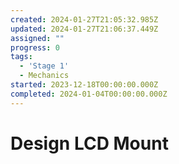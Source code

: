 ```yaml
---
created: 2024-01-27T21:05:32.985Z
updated: 2024-01-27T21:06:37.449Z
assigned: ""
progress: 0
tags:
  - 'Stage 1'
  - Mechanics
started: 2023-12-18T00:00:00.000Z
completed: 2024-01-04T00:00:00.000Z
---
```


# Design LCD Mount
